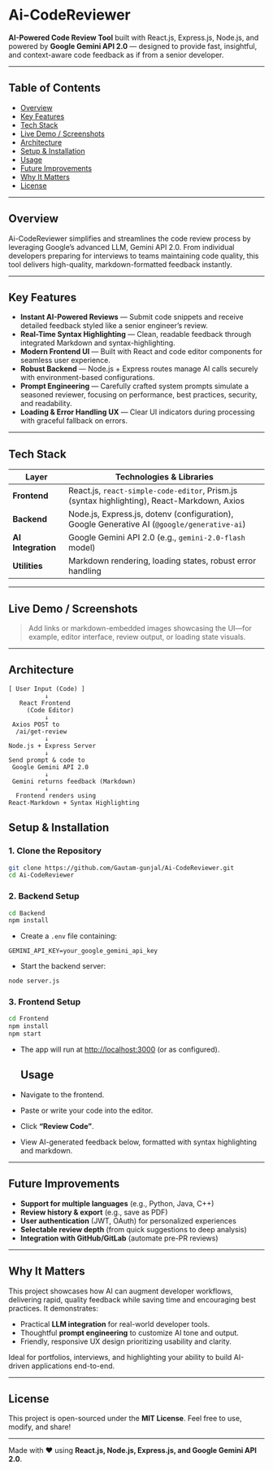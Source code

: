 # Ai-CodeReviewer

**AI-Powered Code Review Tool** built with React.js, Express.js, Node.js, and powered by **Google Gemini API 2.0** — designed to provide fast, insightful, and context-aware code feedback as if from a senior developer.

---

##  Table of Contents

- [Overview](#overview)  
- [Key Features](#key-features)  
- [Tech Stack](#tech-stack)  
- [Live Demo / Screenshots](#live-demo--screenshots)  
- [Architecture](#architecture)  
- [Setup & Installation](#setup--installation)  
- [Usage](#usage)  
- [Future Improvements](#future-improvements)  
- [Why It Matters](#why-it-matters)  
- [License](#license)  

---

##  Overview

Ai-CodeReviewer simplifies and streamlines the code review process by leveraging Google’s advanced LLM, Gemini API 2.0. From individual developers preparing for interviews to teams maintaining code quality, this tool delivers high-quality, markdown-formatted feedback instantly.

---

##  Key Features

-  **Instant AI-Powered Reviews** — Submit code snippets and receive detailed feedback styled like a senior engineer’s review.
-  **Real-Time Syntax Highlighting** — Clean, readable feedback through integrated Markdown and syntax-highlighting.
-  **Modern Frontend UI** — Built with React and code editor components for seamless user experience.
-  **Robust Backend** — Node.js + Express routes manage AI calls securely with environment-based configurations.
-  **Prompt Engineering** — Carefully crafted system prompts simulate a seasoned reviewer, focusing on performance, best practices, security, and readability.
-  **Loading & Error Handling UX** — Clear UI indicators during processing with graceful fallback on errors.

---

##  Tech Stack

| Layer      | Technologies & Libraries                                                                 |
|------------|------------------------------------------------------------------------------------------|
| **Frontend** | React.js, `react-simple-code-editor`, Prism.js (syntax highlighting), React-Markdown, Axios |
| **Backend**  | Node.js, Express.js, dotenv (configuration), Google Generative AI (`@google/generative-ai`) |
| **AI Integration** | Google Gemini API 2.0 (e.g., `gemini-2.0-flash` model)                                 |
| **Utilities** | Markdown rendering, loading states, robust error handling                              |

---

##  Live Demo / Screenshots 

> Add links or markdown-embedded images showcasing the UI—for example, editor interface, review output, or loading state visuals.

---

##  Architecture

```text
[ User Input (Code) ]
          ↓
   React Frontend
     (Code Editor)
          ↓
 Axios POST to
  /ai/get-review
          ↓
Node.js + Express Server
          ↓
Send prompt & code to
 Google Gemini API 2.0
          ↓
 Gemini returns feedback (Markdown)
          ↓
  Frontend renders using
React-Markdown + Syntax Highlighting
```



## Setup & Installation

### 1. Clone the Repository
```bash
git clone https://github.com/Gautam-gunjal/Ai-CodeReviewer.git
cd Ai-CodeReviewer
```

### 2. Backend Setup
```bash
cd Backend
npm install
```

- Create a `.env` file containing:
```env
GEMINI_API_KEY=your_google_gemini_api_key
```

- Start the backend server:
```bash
node server.js
```

### 3. Frontend Setup
```bash
cd Frontend
npm install
npm start
```

- The app will run at [http://localhost:3000](http://localhost:3000) (or as configured).

  ## Usage
- Navigate to the frontend.  
- Paste or write your code into the editor.  
- Click **“Review Code”**.  
- View AI-generated feedback below, formatted with syntax highlighting and markdown.  

---

## Future Improvements
- **Support for multiple languages** (e.g., Python, Java, C++)  
- **Review history & export** (e.g., save as PDF)  
- **User authentication** (JWT, OAuth) for personalized experiences  
- **Selectable review depth** (from quick suggestions to deep analysis)  
- **Integration with GitHub/GitLab** (automate pre-PR reviews)  

---

## Why It Matters
This project showcases how AI can augment developer workflows, delivering rapid, quality feedback while saving time and encouraging best practices. It demonstrates:

- Practical **LLM integration** for real-world developer tools.  
- Thoughtful **prompt engineering** to customize AI tone and output.  
- Friendly, responsive UX design prioritizing usability and clarity.  

Ideal for portfolios, interviews, and highlighting your ability to build AI-driven applications end-to-end.  

---

## License
This project is open-sourced under the **MIT License**. Feel free to use, modify, and share!  

---

Made with ❤️ using **React.js, Node.js, Express.js, and Google Gemini API 2.0**.

